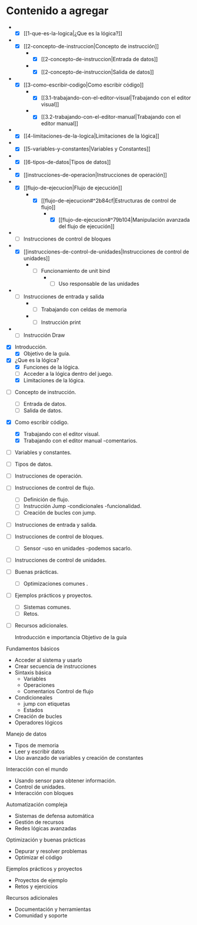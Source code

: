 # Contenido a agregar 

- - [x] [[1-que-es-la-logica|¿Que es la lógica?]]

- - [x] [[2-concepto-de-instruccion|Concepto de instrucción]]
	- - [x] [[2-concepto-de-instruccion|Entrada de datos]]
	- - [x] [[2-concepto-de-instruccion|Salida de datos]]

- - [x] [[3-como-escribir-codigo|Como escribir código]]
	- - [x] [[3.1-trabajando-con-el-editor-visual|Trabajando con el editor visual]]
	- - [x] [[3.2-trabajando-con-el-editor-manual|Trabajando con el editor manual]]
- - [x] [[4-limitaciones-de-la-logica|Limitaciones de la lógica]]
- - [x] [[5-variables-y-constantes|Variables y Constantes]]
- - [x] [[6-tipos-de-datos|Tipos de datos]]

- - [x] [[instrucciones-de-operacion|Instrucciones de operación]]

- - [x] [[flujo-de-ejecucion|Flujo de ejecución]]
	- - [x] [[flujo-de-ejecucion#^2b84cf|Estructuras de control de flujo]]
		- - [x] [[flujo-de-ejecucion#^79b104|Manipulación avanzada del flujo de ejecución]]

- - [ ] Instrucciones de control de bloques

- - [x] [[instrucciones-de-control-de-unidades|Instrucciones de control de unidades]]
	- - [ ] Funcionamiento de unit bind
		- - [ ] Uso responsable de las unidades

- - [ ] Instrucciones de entrada y salida
	- - [ ] Trabajando con celdas de memoria
	- - [ ] Instrucción print
	
- - [ ] Instrucción Draw

- [x] Introducción.
	* [x] Objetivo de la guía.
- [x] ¿Que es la lógica?
	* [x] Funciones de la lógica.
	* [ ] Acceder a la lógica dentro del juego.
	* [x] Limitaciones de la lógica.
* [ ] Concepto de instrucción.
	* [ ] Entrada de datos.
	* [ ] Salida de datos.
* [x] Como escribir código.
	* [x] Trabajando con el editor visual.
	* [x] Trabajando con el editor manual -comentarios.
* [ ] Variables y constantes.
* [ ] Tipos de datos.
* [ ] Instrucciones de operación.
* [ ] Instrucciones de control de flujo.
	* [ ] Definición de flujo.
	* [ ] Instrucción Jump -condicionales -funcionalidad.
	* [ ] Creación de bucles con jump.
* [ ] Instrucciones de entrada y salida.
* [ ] Instrucciones de control de bloques.
	* [ ] Sensor -uso en unidades -podemos sacarlo.
* [ ] Instrucciones de control de unidades.
* [ ] Buenas prácticas.
	* [ ] Optimizaciones comunes .
* [ ] Ejemplos prácticos y proyectos.
	* [ ] Sistemas comunes.
	* [ ] Retos.
* [ ] Recursos adicionales.


	Introducción e importancia
	 Objetivo de la guía

Fundamentos básicos
* Acceder al sistema y usarlo
* Crear secuencia de instrucciones
* Sintaxis básica
	*  Variables
	* Operaciones
	* Comentarios
Control de flujo
* Condicioneales 
	* jump con etiquetas
	* Estados 
* Creación de bucles 
* Operadores lógicos

Manejo de datos
* Tipos de memoria
* Leer y escribir datos
* Uso avanzado de variables y creación de constantes

Interacción con el mundo 
* Usando sensor para obtener información.
* Control de unidades.
* Interacción con bloques

Automatización compleja
* Sistemas de defensa automática
* Gestión de recursos
* Redes lógicas avanzadas

Optimización y buenas prácticas
* Depurar y resolver problemas
* Optimizar el código

Ejemplos prácticos y proyectos
* Proyectos de ejemplo
* Retos y ejercicios

Recursos adicionales
* Documentación y herramientas
* Comunidad y soporte